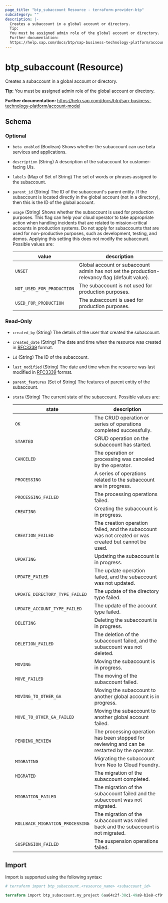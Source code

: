 ```yaml
---
page_title: "btp_subaccount Resource - terraform-provider-btp"
subcategory: ""
description: |-
  Creates a subaccount in a global account or directory.
  Tip:
  You must be assigned admin role of the global account or directory.
  Further documentation:
  https://help.sap.com/docs/btp/sap-business-technology-platform/account-model
---
```


# btp_subaccount (Resource)

Creates a subaccount in a global account or directory.

__Tip:__
You must be assigned admin role of the global account or directory.

__Further documentation:__
<https://help.sap.com/docs/btp/sap-business-technology-platform/account-model>

<!-- schema generated by tfplugindocs -->
## Schema

### Optional

- `beta_enabled` (Boolean) Shows whether the subaccount can use beta services and applications.
- `description` (String) A description of the subaccount for customer-facing UIs.
- `labels` (Map of Set of String) The set of words or phrases assigned to the subaccount.
- `parent_id` (String) The ID of the subaccount's parent entity. If the subaccount is located directly in the global account (not in a directory), then this is the ID of the global account.
- `usage` (String) Shows whether the subaccount is used for production purposes. This flag can help your cloud operator to take appropriate action when handling incidents that are related to mission-critical accounts in production systems. Do not apply for subaccounts that are used for non-productive purposes, such as development, testing, and demos. Applying this setting this does not modify the subaccount. Possible values are:

  | value | description |
  | --- | --- |
  | `UNSET` | Global account or subaccount admin has not set the production-relevancy flag (default value). |
  | `NOT_USED_FOR_PRODUCTION` | The subaccount is not used for production purposes. |
  | `USED_FOR_PRODUCTION` | The subaccount is used for production purposes. |

### Read-Only

- `created_by` (String) The details of the user that created the subaccount.
- `created_date` (String) The date and time when the resource was created in [RFC3339](https://www.ietf.org/rfc/rfc3339.txt) format.
- `id` (String) The ID of the subaccount.
- `last_modified` (String) The date and time when the resource was last modified in [RFC3339](https://www.ietf.org/rfc/rfc3339.txt) format.
- `parent_features` (Set of String) The features of parent entity of the subaccount.
- `state` (String) The current state of the subaccount. Possible values are:

  | state | description |
  | --- | --- |
  | `OK` | The CRUD operation or series of operations completed successfully. |
  | `STARTED` | CRUD operation on the subaccount has started. |
  | `CANCELED` | The operation or processing was canceled by the operator. |
  | `PROCESSING` | A series of operations related to the subaccount are in progress. |
  | `PROCESSING_FAILED` | The processing operations failed. |
  | `CREATING` | Creating the subaccount is in progress. |
  | `CREATION_FAILED` | The creation operation failed, and the subaccount was not created or was created but cannot be used. |
  | `UPDATING` | Updating the subaccount is in progress. |
  | `UPDATE_FAILED` | The update operation failed, and the subaccount was not updated. |
  | `UPDATE_DIRECTORY_TYPE_FAILED` | The update of the directory type failed. |
  | `UPDATE_ACCOUNT_TYPE_FAILED` | The update of the account type failed. |
  | `DELETING` | Deleting the subaccount is in progress. |
  | `DELETION_FAILED` | The deletion of the subaccount failed, and the subaccount was not deleted. |
  | `MOVING` | Moving the subaccount is in progress. |
  | `MOVE_FAILED` | The moving of the subaccount failed. |
  | `MOVING_TO_OTHER_GA` | Moving the subaccount to another global account is in progress. |
  | `MOVE_TO_OTHER_GA_FAILED` | Moving the subaccount to another global account failed. |
  | `PENDING_REVIEW` | The processing operation has been stopped for reviewing and can be restarted by the operator. |
  | `MIGRATING` | Migrating the subaccount from Neo to Cloud Foundry. |
  | `MIGRATED` | The migration of the subaccount completed. |
  | `MIGRATION_FAILED` | The migration of the subaccount failed and the subaccount was not migrated. |
  | `ROLLBACK_MIGRATION_PROCESSING` | The migration of the subaccount was rolled back and the subaccount is not migrated. |
  | `SUSPENSION_FAILED` | The suspension operations failed. |

## Import

Import is supported using the following syntax:

```terraform
# terraform import btp_subaccount.<resource_name> <subaccount_id>

terraform import btp_subaccount.my_project 6aa64c2f-38c1-49a9-b2e8-cf9fea769b7f
```
